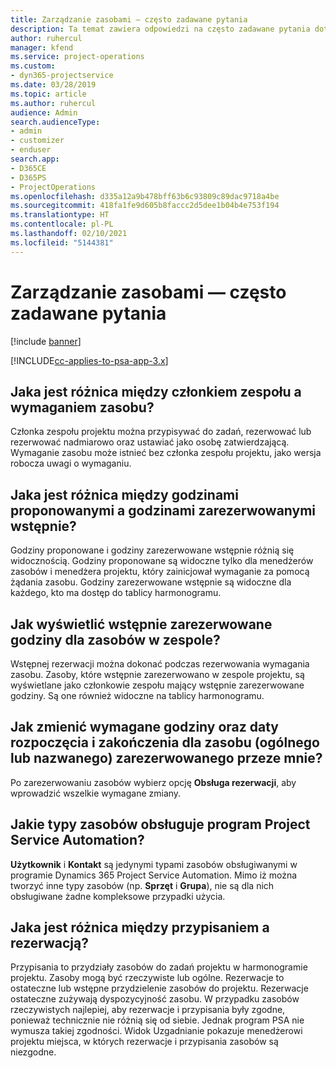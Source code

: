 ```yaml
---
title: Zarządzanie zasobami — często zadawane pytania
description: Ta temat zawiera odpowiedzi na często zadawane pytania dotyczące zarządzania zasobami.
author: ruhercul
manager: kfend
ms.service: project-operations
ms.custom:
- dyn365-projectservice
ms.date: 03/28/2019
ms.topic: article
ms.author: ruhercul
audience: Admin
search.audienceType:
- admin
- customizer
- enduser
search.app:
- D365CE
- D365PS
- ProjectOperations
ms.openlocfilehash: d335a12a9b478bff63b6c93809c89dac9718a4be
ms.sourcegitcommit: 418fa1fe9d605b8faccc2d5dee1b04b4e753f194
ms.translationtype: HT
ms.contentlocale: pl-PL
ms.lasthandoff: 02/10/2021
ms.locfileid: "5144381"
---
```

# <a name="resource-management-faq"></a>Zarządzanie zasobami — często zadawane pytania

[!include [banner](../includes/psa-now-project-operations.md)]

[!INCLUDE[cc-applies-to-psa-app-3.x](../includes/cc-applies-to-psa-app-3x.md)]

## <a name="what-is-the-difference-between-a-team-member-and-a-resource-requirement"></a>Jaka jest różnica między członkiem zespołu a wymaganiem zasobu?

Członka zespołu projektu można przypisywać do zadań, rezerwować lub rezerwować nadmiarowo oraz ustawiać jako osobę zatwierdzającą. Wymaganie zasobu może istnieć bez członka zespołu projektu, jako wersja robocza uwagi o wymaganiu. 

## <a name="what-is-the-difference-between-proposed-and-soft-booked-hours"></a>Jaka jest różnica między godzinami proponowanymi a godzinami zarezerwowanymi wstępnie?

Godziny proponowane i godziny zarezerwowane wstępnie różnią się widocznością. Godziny proponowane są widoczne tylko dla menedżerów zasobów i menedżera projektu, który zainicjował wymaganie za pomocą żądania zasobu. Godziny zarezerwowane wstępnie są widoczne dla każdego, kto ma dostęp do tablicy harmonogramu.

## <a name="how-can-i-see-the-soft-booked-hours-for-resources-on-a-team"></a>Jak wyświetlić wstępnie zarezerwowane godziny dla zasobów w zespole?

Wstępnej rezerwacji można dokonać podczas rezerwowania wymagania zasobu. Zasoby, które wstępnie zarezerwowano w zespole projektu, są wyświetlane jako członkowie zespołu mający wstępnie zarezerwowane godziny. Są one również widoczne na tablicy harmonogramu.

## <a name="how-do-i-change-the-required-hours-and-the-start-and-end-dates-for-a-resource-generic-or-named-that-i-booked"></a>Jak zmienić wymagane godziny oraz daty rozpoczęcia i zakończenia dla zasobu (ogólnego lub nazwanego) zarezerwowanego przeze mnie?

Po zarezerwowaniu zasobów wybierz opcję **Obsługa rezerwacji**, aby wprowadzić wszelkie wymagane zmiany.

## <a name="what-resources-types-does-project-service-automation-support"></a>Jakie typy zasobów obsługuje program Project Service Automation?

**Użytkownik** i **Kontakt** są jedynymi typami zasobów obsługiwanymi w programie Dynamics 365 Project Service Automation. Mimo iż można tworzyć inne typy zasobów (np. **Sprzęt** i **Grupa**), nie są dla nich obsługiwane żadne kompleksowe przypadki użycia.

## <a name="what-is-the-difference-between-an-assignment-and-a-booking"></a>Jaka jest różnica między przypisaniem a rezerwacją?

Przypisania to przydziały zasobów do zadań projektu w harmonogramie projektu. Zasoby mogą być rzeczywiste lub ogólne. Rezerwacje to ostateczne lub wstępne przydzielenie zasobów do projektu. Rezerwacje ostateczne zużywają dyspozycyjność zasobu. W przypadku zasobów rzeczywistych najlepiej, aby rezerwacje i przypisania były zgodne, ponieważ technicznie nie różnią się od siebie. Jednak program PSA nie wymusza takiej zgodności. Widok Uzgadnianie pokazuje menedżerowi projektu miejsca, w których rezerwacje i przypisania zasobów są niezgodne.
